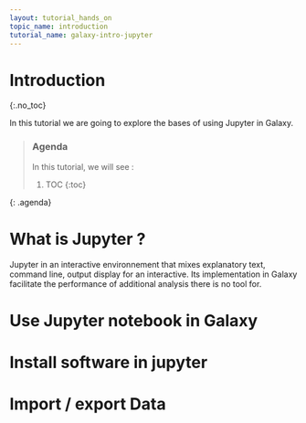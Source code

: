 ```yaml
---
layout: tutorial_hands_on
topic_name: introduction
tutorial_name: galaxy-intro-jupyter
---
```


# Introduction
{:.no_toc}

In this tutorial we are going to explore the bases of using Jupyter in Galaxy.

> ### Agenda
>
> In this tutorial, we will see :
>
> 1. TOC
> {:toc}
>
{: .agenda}


# What is Jupyter ?

Jupyter in an interactive environnement that mixes explanatory text, command line, output display for an interactive. Its implementation in Galaxy facilitate the performance of additional analysis there is no tool for.

# Use Jupyter notebook in Galaxy



# Install software in jupyter

# Import / export Data
